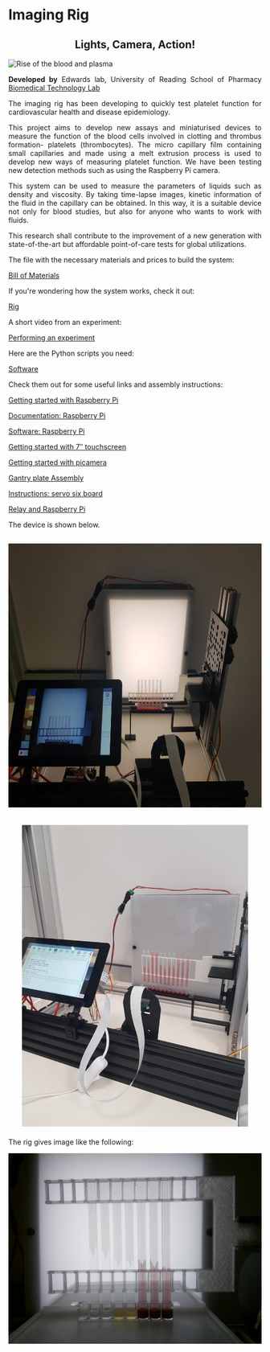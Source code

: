 
<h1 style="text-align: justify;"><strong>Imaging Rig</strong></h1>
<h2 style="text-align: center;">Lights, Camera, Action!</h2>
<p><img src="https://i.ibb.co/pLZQtrF/Screenshot-2022-04-08-153114.png" alt="Rise of the blood and plasma" /></p>

<p style="text-align: justify;"><strong>Developed by</strong> Edwards lab, University of Reading School of Pharmacy <a href="https://research.reading.ac.uk/biomedical-technology-lab/">Biomedical Technology Lab</a></p>


<p style="text-align: justify;">The imaging rig has been developing to quickly test platelet function for cardiovascular health and disease epidemiology.</p>

<p style="text-align: justify;">This project aims to develop new assays and miniaturised devices to measure the function of the blood cells involved in clotting and thrombus formation- platelets (thrombocytes). The micro capillary film containing small capillaries and made using a melt extrusion process is used to develop new ways of measuring platelet function. We have been testing new detection methods such as using the Raspberry Pi camera.</p>

<p style="text-align: justify;">This system can be used to measure the parameters of liquids such as density and viscosity. By taking time-lapse images, kinetic information of the fluid in the capillary can be obtained. In this way, it is a suitable device not only for blood studies, but also for anyone who wants to work with fluids.</p>


<p style="text-align: justify;">This research shall contribute to the improvement of a new generation with state-of-the-art but affordable point-of-care tests for global utilizations.</p>

<p>The file with the necessary materials and prices to build the system:</p>
<p><a title="Bill of Materials" href="https://gitlab.com/ruyameltem/imaging_rig/-/blob/master/Bill%20of%20Materials.pdf">Bill of Materials</a></p>

</p>If you're wondering how the system works, check it out:</p>
<p><a title="Rig" href="https://gitlab.com/ruyameltem/imaging_rig/-/blob/master/Rig.mp4">Rig</a></p>

</p>A short video from an experiment:</p>
<p><a title="Performing an experiment" href="&lt;p&gt;&lt;video controls=&quot;controls&quot; width=&quot;300&quot; height=&quot;150&quot;&gt; &lt;source src=&quot;https://gitlab.com/ruyameltem/imaging_rig/-/blob/master/Performing%20an%20experiment.mp4&quot; type=&quot;video/mp4&quot; /&gt;&lt;/video&gt;&lt;/p&gt;">Performing an experiment</a></p>

<p>Here are the Python scripts you need:</p>
<p><a title="Software" href="https://gitlab.com/ruyameltem/imaging_rig/-/tree/master/Software">Software</a></p>

<p>Check them out for some useful links and assembly instructions:</p>
<p><a title="Getting started with Raspberry Pi" href="https://www.raspberrypi.com/dhttps://www.raspberrypi.com/documentation/computers/getting-started.htmlocumentation/computers/getting-started.html" target="_blank" rel="noopener">Getting started with Raspberry Pi</a></p>
<p><a title="Documentation: Raspberry Pi" href="https://www.raspberrypi.com/documentation/" target="_blank" rel="noopener">Documentation: Raspberry Pi</a></p>
<p><a title="Software: Raspberry Pi" href="https://www.raspberrypi.com/software/" target="_blank" rel="noopener">Software: Raspberry Pi</a></p>
<p><a title="Getting started with 7&Prime; touchscreen" href="https://www.okdo.com/getting-started/get-started-with-7-touchscreen-for-raspberry-pi/" target="_blank" rel="noopener">Getting started with 7&Prime; touchscreen</a></p>
<p><a title="Getting started with picamera" href="https://projects.raspberrypi.org/en/projects/getting-started-with-picamera" target="_blank" rel="noopener">Getting started with picamera</a></p>
<p><a title="Gantry plate Assembly" href="https://ooznest.co.uk/wp-content/uploads/2018/07/OX-Assembly-Manual.pdf" target="_blank" rel="noopener">Gantry plate Assembly</a></p>
<p><a title="Instructions: servo six board" href="https://cdn.shopify.com/s/files/1/0176/3274/files/instructions_servo_six.pdf?v=1589990518" target="_blank" rel="noopener">Instructions: servo six board</a></p>
<p><a title="Relay and Raspberry Pi" href="https://www.electronicshub.org/control-a-relay-using-raspberry-pi/#:~:text=Technically%20speaking%2C%20a%20relay%20is,with%20respect%20to%20Raspberry%20Pi." target="_blank" rel="noopener">Relay and Raspberry Pi</a></p>

<p style="text-align: justify;">The device is shown below.</p>
<h2 style="text-align: center;"><img src="Imaging_Rig3.jpeg" alt="Imaging Rig" width="700" height="525" /></h2>
<h2 style="text-align: center;"><img src="Imaging_Rig4.jpeg" alt="Imaging Rig 2" width="450" height="600" /></h2>
<p>The rig gives image like the following:</p>
<p><img src="Sample_image_1.jpeg" alt="Rise of the blood and plasma" /></p>
